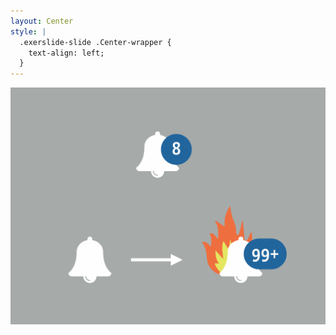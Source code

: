 ```yaml
---
layout: Center
style: |
  .exerslide-slide .Center-wrapper {
    text-align: left;
  }
---
```


<img src="./images/bell-arrow-1-99-empty.png"></img>
